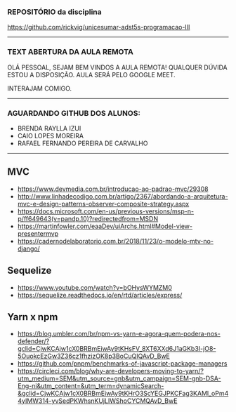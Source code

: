 ### REPOSITÓRIO da disciplina

https://github.com/rickvig/unicesumar-adst5s-programacao-III

---
### TEXT ABERTURA DA AULA REMOTA

OLÁ PESSOAL, SEJAM BEM VINDOS A AULA REMOTA!
QUALQUER DÚVIDA ESTOU A DISPOSIÇÃO.
AULA SERÁ PELO GOOGLE MEET.

INTERAJAM COMIGO.

----

### AGUARDANDO GITHUB DOS ALUNOS:

- BRENDA RAYLLA IZUI
- CAIO LOPES MOREIRA
- RAFAEL FERNANDO PEREIRA DE CARVALHO

---

## MVC
- https://www.devmedia.com.br/introducao-ao-padrao-mvc/29308
- http://www.linhadecodigo.com.br/artigo/2367/abordando-a-arquitetura-mvc-e-design-patterns-observer-composite-strategy.aspx
- https://docs.microsoft.com/en-us/previous-versions/msp-n-p/ff649643(v=pandp.10)?redirectedfrom=MSDN
- https://martinfowler.com/eaaDev/uiArchs.html#Model-view-presentermvp
- https://cadernodelaboratorio.com.br/2018/11/23/o-modelo-mtv-no-django/

## Sequelize
- https://www.youtube.com/watch?v=bOHysWYMZM0
- https://sequelize.readthedocs.io/en/rtd/articles/express/

## Yarn x npm
- https://blog.umbler.com/br/npm-vs-yarn-e-agora-quem-podera-nos-defender/?gclid=CjwKCAjw1cX0BRBmEiwAy9tKHsFV_8XT6XXd6J1aGKb3I-jO8-5OuokcEzGw3Z36cz1fhzizOK8p3BoCuQIQAvD_BwE
- https://github.com/pnpm/benchmarks-of-javascript-package-managers
- https://circleci.com/blog/why-are-developers-moving-to-yarn/?utm_medium=SEM&utm_source=gnb&utm_campaign=SEM-gnb-DSA-Eng-ni&utm_content=&utm_term=dynamicSearch-&gclid=CjwKCAjw1cX0BRBmEiwAy9tKHrO3ScYEGJPKCFag3KAMl_oPm44yIMW314-yvSedPKWhsnKUjLIWShoCYCMQAvD_BwE